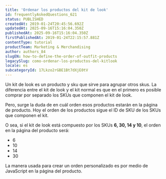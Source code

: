 ```yaml
---
title: 'Ordenar los productos del kit de look'
id: frequentlyAskedQuestions_621
status: PUBLISHED
createdAt: 2019-01-24T20:45:56.692Z
updatedAt: 2025-09-16T15:16:04.350Z
publishedAt: 2025-09-16T15:16:04.350Z
firstPublishedAt: 2019-01-24T22:15:57.881Z
contentType: tutorial
productTeam: Marketing & Merchandising
author: authors_84
slugEN: how-to-define-the-order-of-outfit-products
legacySlug: como-ordenar-los-productos-del-kitlook
locale: es
subcategoryId: 17Lkzo2rGBE1Bt7dXjE0tV
---
```


Un kit de look es un producto y sku que sirve para agrupar otros skus. La diferencia entre el kit de look y el kit normal es que en el primero es posible comprar por separado los SKUs que componen el kit de look.

Pero, surge la duda de en cuál orden esos productos estarán en la página de producto. Hoy el orden de los productos sigue el ID de SKU de los SKUs que componen el kit.

O sea, si el kit de look está compuesto por los SKUs **6, 30, 14 y 10**, el orden en la página del producto será:

- 6
- 10
- 14
- 30

La manera usada para crear un orden personalizado es por medio de JavaScript en la página del producto.
